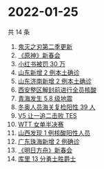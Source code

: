 # 2022-01-25

共 14 条

<!-- BEGIN -->
<!-- 最后更新时间 Tue Jan 25 2022 08:27:23 GMT+0800 (China Standard Time) -->

1. [鬼灭之刃第二季更新](https://www.zhihu.com/search?q=鬼灭之刃)
1. [《原神》新春会](https://www.zhihu.com/search?q=原神)
1. [小红书被罚 30 万](https://www.zhihu.com/search?q=小红书)
1. [山东新增 2 例本土确诊](https://www.zhihu.com/search?q=山东新增)
1. [山东济南新增 2 例本土确诊](https://www.zhihu.com/search?q=山东疫情)
1. [西安整区解封前进行全员核酸](https://www.zhihu.com/search?q=西安解封)
1. [青海发生 5.8 级地震](https://www.zhihu.com/search?q=青海地震)
1. [冬奥人员海关复检阳性 39 人](https://www.zhihu.com/search?q=冬奥人员复检阳性)
1. [V5 让一追二击败 TES](https://www.zhihu.com/search?q=tes)
1. [WTT 女单半决赛](https://www.zhihu.com/search?q=wtt)
1. [山西发现 1 例核酸阳性人员](https://www.zhihu.com/search?q=山西疫情)
1. [广东珠海新增 2 例确诊](https://www.zhihu.com/search?q=广东疫情)
1. [《明日方舟》新春会](https://www.zhihu.com/search?q=明日方舟)
1. [库里 13 分勇士胜爵士](https://www.zhihu.com/search?q=勇士)

<!-- END -->
